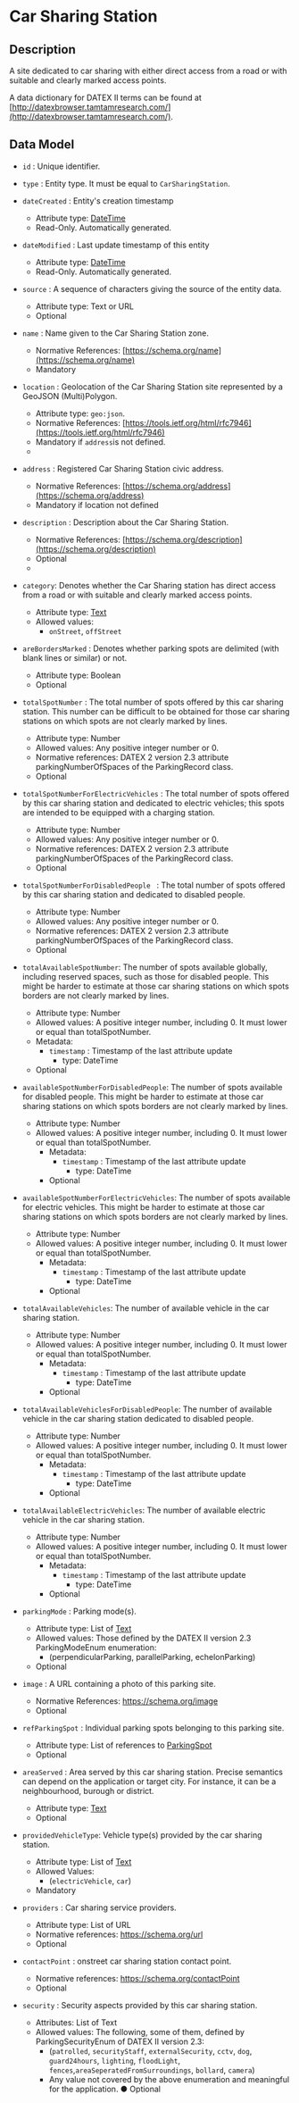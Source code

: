 # Car Sharing Station

## Description

A site dedicated to car sharing with either direct access from a road or with suitable and clearly marked access points.

A data dictionary for
DATEX II terms can be found at [http://datexbrowser.tamtamresearch.com/](http://datexbrowser.tamtamresearch.com/).


## Data Model

+ `id` : Unique identifier. 

+ `type` : Entity type. It must be equal to `CarSharingStation`.

+ `dateCreated` : Entity's creation timestamp
    + Attribute type: [DateTime](https://schema.org/DateTime)
    + Read-Only. Automatically generated.

+ `dateModified` : Last update timestamp of this entity
    + Attribute type: [DateTime](https://schema.org/DateTime)
    + Read-Only. Automatically generated.
+   `source` : A sequence of characters giving the source of the entity data.
    + Attribute type: Text or URL
    + Optional    
+ `name` : Name given to the Car Sharing Station zone.
    + Normative References: [https://schema.org/name](https://schema.org/name)
    + Mandatory
+ `location` : Geolocation of the Car Sharing Station site represented by a GeoJSON (Multi)Polygon.
    + Attribute type: `geo:json`.
    + Normative References: [https://tools.ietf.org/html/rfc7946](https://tools.ietf.org/html/rfc7946)
    + Mandatory if `address`is not defined. 
    + 
+ `address` : Registered Car Sharing Station civic address.
    + Normative References: [https://schema.org/address](https://schema.org/address)
    + Mandatory if location not defined
    
+ `description` : Description about the Car Sharing Station. 
    + Normative References: [https://schema.org/description](https://schema.org/description)
    + Optional
    + 
+ `category`: Denotes whether the Car Sharing station has direct access from a road or with suitable and clearly marked access points.
    + Attribute type: [Text](http://schema.org/Text)
    + Allowed values:
       + `onStreet`, `offStreet`
+ `areBordersMarked` : Denotes whether parking spots are delimited (with blank lines or similar) or not.
    +	Attribute type: Boolean
    +	Optional
    
+	`totalSpotNumber` : The total number of spots offered by this car sharing station.     This number can be difficult to be obtained for those car sharing stations on which     spots are not clearly marked by lines.
    +	Attribute type: Number
    +	Allowed values: Any positive integer number or 0.
    +	Normative references: DATEX 2 version 2.3 attribute parkingNumberOfSpaces of the ParkingRecord class.
    + Optional

+	`totalSpotNumberForElectricVehicles` : The total number of spots offered by this car sharing station and dedicated to electric vehicles; this spots are intended to be equipped with a charging station.
    +	Attribute type: Number
    +	Allowed values: Any positive integer number or 0.
    +	Normative references: DATEX 2 version 2.3 attribute parkingNumberOfSpaces of the ParkingRecord class.
    + Optional

+	`totalSpotNumberForDisabledPeople ` : The total number of spots offered by this car sharing station and dedicated to disabled people.
    +	Attribute type: Number
    +	Allowed values: Any positive integer number or 0.
    +	Normative references: DATEX 2 version 2.3 attribute parkingNumberOfSpaces of the ParkingRecord class.
    + Optional
    
+ `totalAvailableSpotNumber`: The number of spots available globally, including reserved spaces, such as those for disabled people. This might be harder to estimate at those car sharing stations on which spots borders are not clearly marked by lines.
    +	Attribute type: Number
    +	Allowed values: A positive integer number, including 0. It must lower or equal than totalSpotNumber.
    +	Metadata:
        +	`timestamp` : Timestamp of the last attribute update
            + type: DateTime
    +	Optional
+ `availableSpotNumberForDisabledPeople`: The number of spots available for disabled people. This might be harder to estimate at those car sharing stations on which spots borders are not clearly marked by lines.
  + Attribute type: Number
  + Allowed values: A positive integer number, including 0. It must lower or equal than totalSpotNumber.
    +	Metadata:
        +	`timestamp` : Timestamp of the last attribute update
            + type: DateTime
    +	Optional
+ `availableSpotNumberForElectricVehicles`: The number of spots available for electric vehicles. This might be harder to estimate at those car sharing stations on which spots borders are not clearly marked by lines.
  + Attribute type: Number
  + Allowed values: A positive integer number, including 0. It must lower or equal than totalSpotNumber.
    +	Metadata:
        +	`timestamp` : Timestamp of the last attribute update
            + type: DateTime
    +	Optional
    
+ `totalAvailableVehicles`: The number of available vehicle in the car sharing station.
  + Attribute type: Number
  + Allowed values: A positive integer number, including 0. It must lower or equal than totalSpotNumber.
    +	Metadata:
        +	`timestamp` : Timestamp of the last attribute update
            + type: DateTime
    +	Optional
    	
+ `totalAvailableVehiclesForDisabledPeople`: The number of available vehicle in the car sharing station dedicated to disabled people.
  + Attribute type: Number
  + Allowed values: A positive integer number, including 0. It must lower or equal than totalSpotNumber.
    +	Metadata:
        +	`timestamp` : Timestamp of the last attribute update
            + type: DateTime
    +	Optional
    	
+ `totalAvailableElectricVehicles`: The number of available electric vehicle in the car sharing station.
  + Attribute type: Number
  + Allowed values: A positive integer number, including 0. It must lower or equal than totalSpotNumber.
    +	Metadata:
        +	`timestamp` : Timestamp of the last attribute update
            + type: DateTime
    +	Optional
+	`parkingMode` : Parking mode(s).
    +	Attribute type: List of [Text](http://schema.org/Text)
    +	Allowed values: Those defined by the DATEX II version 2.3 ParkingModeEnum enumeration:
        +	(perpendicularParking, parallelParking, echelonParking)
    +	Optional

+	`image` : A URL containing a photo of this parking site.
    +	Normative References: https://schema.org/image
    +	Optional

+	`refParkingSpot` : Individual parking spots belonging to this parking site.
    +	Attribute type: List of references to [ParkingSpot](https://fiware-datamodels.readthedocs.io/en/latest/Parking/ParkingSpot/doc/spec/index.html)
    +	Optional
    
+	`areaServed` : Area served by this car sharing station. Precise semantics can depend on the application or target city. For instance, it can be a neighbourhood, burough or district.
    +	Attribute type: [Text](http://schema.org/Text)
    +	Optional

+	`providedVehicleType`:  Vehicle type(s) provided by the car sharing station.
    +	Attribute type: List of [Text](http://schema.org/Text)
    +	Allowed Values:
        + (`electricVehicle`, `car`)
    +	Mandatory
    	
+	`providers` : Car sharing service providers.
    +	Attribute type: List of URL
    +	Normative references: https://schema.org/url
    + Optional

+	`contactPoint` : onstreet car sharing station contact point.
    +	Normative references: https://schema.org/contactPoint
    +	Optional
+ `security` : Security aspects provided by this car sharing station.
    +	Attributes: List of Text
    +	Allowed values: The following, some of them, defined by ParkingSecurityEnum of DATEX II version 2.3:
        +	(`patrolled`, `securityStaff`, `externalSecurity`, `cctv`, `dog`, `guard24hours`, `lighting`, `floodLight`, `fences`,`areaSeperatedFromSurroundings`, `bollard`, `camera`)
        + Any value not covered by the above enumeration and meaningful for the application.
●	Optional
